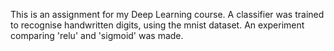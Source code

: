 This is an assignment for my Deep Learning course. 
A classifier was trained to recognise handwritten digits, using the mnist dataset. 
An experiment comparing 'relu' and 'sigmoid' was made.
